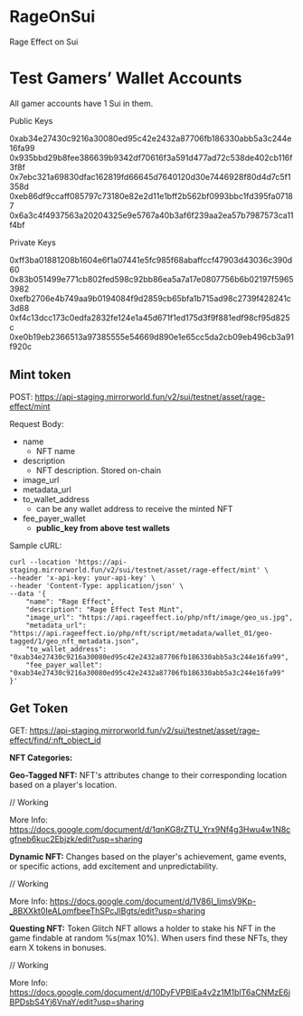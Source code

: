 # RageOnSui
Rage Effect on Sui

# Test Gamers’ Wallet Accounts

All gamer accounts have 1 Sui in them.

Public Keys

0xab34e27430c9216a30080ed95c42e2432a87706fb186330abb5a3c244e16fa99
0x935bbd29b8fee386639b9342df70616f3a591d477ad72c538de402cb116f3f8f
0x7ebc321a69830dfac162819fd66645d7640120d30e7446928f80d4d7c5f1358d
0xeb86df9ccaff085797c73180e82e2d11e1bff2b562bf0993bbc1fd395fa07187
0x6a3c4f4937563a20204325e9e5767a40b3af6f239aa2ea57b7987573ca11f4bf

Private Keys

0xff3ba01881208b1604e6f1a07441e5fc985f68abaffccf47903d43036c390d60
0x83b051499e771cb802fed598c92bb86ea5a7a17e0807756b6b02197f59653982
0xefb2706e4b749aa9b0194084f9d2859cb65bfa1b715ad98c2739f428241c3d88
0xf4c13dcc173c0edfa2832fe124e1a45d671f1ed175d3f9f881edf98cf95d825c
0xe0b19eb2366513a97385555e54669d890e1e65cc5da2cb09eb496cb3a91f920c

## Mint token

POST: https://api-staging.mirrorworld.fun/v2/sui/testnet/asset/rage-effect/mint

Request Body:

- name
    - NFT name
- description
    - NFT description. Stored on-chain
- image_url
- metadata_url
- to_wallet_address
    - can be any wallet address to receive the minted NFT
- fee_payer_wallet
    - **public_key from above test wallets**

Sample cURL:

```
curl --location 'https://api-staging.mirrorworld.fun/v2/sui/testnet/asset/rage-effect/mint' \
--header 'x-api-key: your-api-key' \
--header 'Content-Type: application/json' \
--data '{
    "name": "Rage Effect",
    "description": "Rage Effect Test Mint",
    "image_url": "https://api.rageeffect.io/php/nft/image/geo_us.jpg",
    "metadata_url": "https://api.rageeffect.io/php/nft/script/metadata/wallet_01/geo-tagged/1/geo_nft_metadata.json",
    "to_wallet_address": "0xab34e27430c9216a30080ed95c42e2432a87706fb186330abb5a3c244e16fa99",
    "fee_payer_wallet": "0xab34e27430c9216a30080ed95c42e2432a87706fb186330abb5a3c244e16fa99"
}'
```

## Get Token

GET: https://api-staging.mirrorworld.fun/v2/sui/testnet/asset/rage-effect/find/:nft_object_id


**NFT Categories:**

**Geo-Tagged NFT:**
NFT's attributes change to their corresponding location based on a player's location.

// Working

More Info: https://docs.google.com/document/d/1qnKG8rZTU_Yrx9Nf4g3Hwu4w1N8cgfneb6kuc2Ebjzk/edit?usp=sharing

**Dynamic NFT:**
Changes based on the player's achievement, game events, or specific actions, add excitement and unpredictability.

// Working

More Info: https://docs.google.com/document/d/1V86I_IjmsV9Kp-_8BXXkt0IeALomfbeeThSPcJlBgts/edit?usp=sharing 

**Questing NFT:**
Token Glitch NFT allows a holder to stake his NFT in the game findable at random %s(max 10%). When users find these NFTs, they earn X tokens in bonuses.

// Working

More Info: https://docs.google.com/document/d/10DyFVPBlEa4v2z1M1blT6aCNMzE6jBPDsbS4Yj6VnaY/edit?usp=sharing

